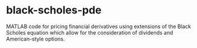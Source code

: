 # black-scholes-pde
MATLAB code for pricing financial derivatives using extensions of the Black Scholes equation which allow for the consideration of dividends and American-style options.
